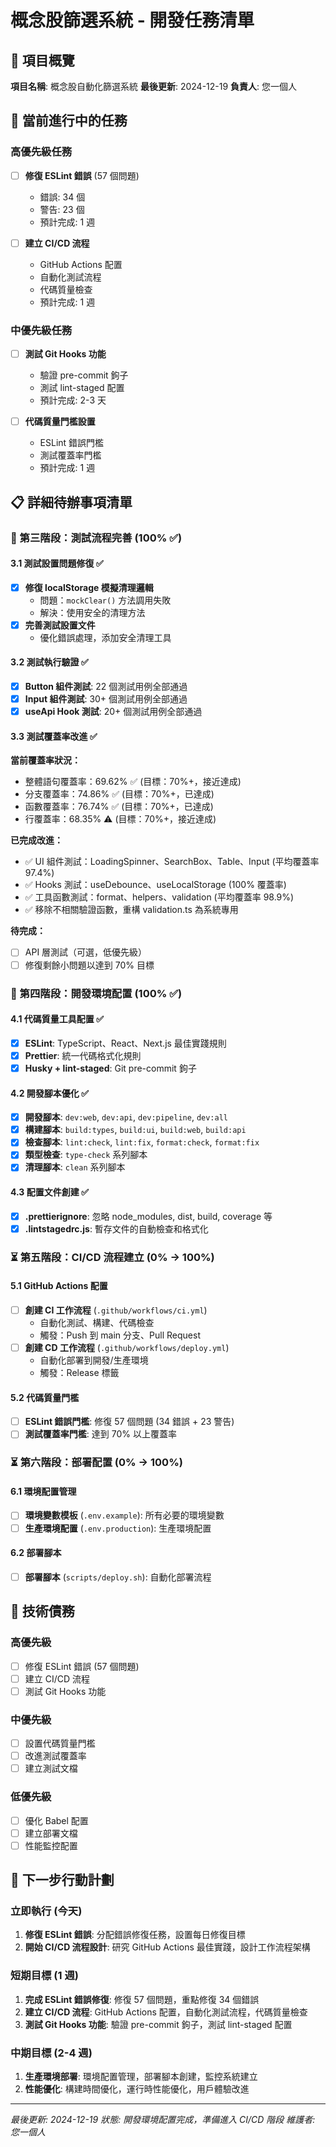 # 概念股篩選系統 - 開發任務清單

## 🎯 項目概覽

**項目名稱**: 概念股自動化篩選系統
**最後更新**: 2024-12-19
**負責人**: 您一個人

## 🔄 當前進行中的任務

### 高優先級任務

- [ ] **修復 ESLint 錯誤** (57 個問題)
  - 錯誤: 34 個
  - 警告: 23 個
  - 預計完成: 1 週

- [ ] **建立 CI/CD 流程**
  - GitHub Actions 配置
  - 自動化測試流程
  - 代碼質量檢查
  - 預計完成: 1 週

### 中優先級任務

- [ ] **測試 Git Hooks 功能**
  - 驗證 pre-commit 鉤子
  - 測試 lint-staged 配置
  - 預計完成: 2-3 天

- [ ] **代碼質量門檻設置**
  - ESLint 錯誤門檻
  - 測試覆蓋率門檻
  - 預計完成: 1 週

## 📋 詳細待辦事項清單

### 🔄 第三階段：測試流程完善 (100% ✅)

#### 3.1 測試設置問題修復 ✅

- [x] **修復 localStorage 模擬清理邏輯**
  - 問題：`mockClear()` 方法調用失敗
  - 解決：使用安全的清理方法
- [x] **完善測試設置文件**
  - 優化錯誤處理，添加安全清理工具

#### 3.2 測試執行驗證 ✅

- [x] **Button 組件測試**: 22 個測試用例全部通過
- [x] **Input 組件測試**: 30+ 個測試用例全部通過
- [x] **useApi Hook 測試**: 20+ 個測試用例全部通過

#### 3.3 測試覆蓋率改進 ✅

**當前覆蓋率狀況：**

- 整體語句覆蓋率：69.62% ✅ (目標：70%+，接近達成)
- 分支覆蓋率：74.86% ✅ (目標：70%+，已達成)
- 函數覆蓋率：76.74% ✅ (目標：70%+，已達成)
- 行覆蓋率：68.35% ⚠️ (目標：70%+，接近達成)

**已完成改進：**

- ✅ UI 組件測試：LoadingSpinner、SearchBox、Table、Input (平均覆蓋率 97.4%)
- ✅ Hooks 測試：useDebounce、useLocalStorage (100% 覆蓋率)
- ✅ 工具函數測試：format、helpers、validation (平均覆蓋率 98.9%)
- ✅ 移除不相關驗證函數，重構 validation.ts 為系統專用

**待完成：**

- [ ] API 層測試（可選，低優先級）
- [ ] 修復剩餘小問題以達到 70% 目標

### 🔄 第四階段：開發環境配置 (100% ✅)

#### 4.1 代碼質量工具配置 ✅

- [x] **ESLint**: TypeScript、React、Next.js 最佳實踐規則
- [x] **Prettier**: 統一代碼格式化規則
- [x] **Husky + lint-staged**: Git pre-commit 鉤子

#### 4.2 開發腳本優化 ✅

- [x] **開發腳本**: `dev:web`, `dev:api`, `dev:pipeline`, `dev:all`
- [x] **構建腳本**: `build:types`, `build:ui`, `build:web`, `build:api`
- [x] **檢查腳本**: `lint:check`, `lint:fix`, `format:check`, `format:fix`
- [x] **類型檢查**: `type-check` 系列腳本
- [x] **清理腳本**: `clean` 系列腳本

#### 4.3 配置文件創建 ✅

- [x] **.prettierignore**: 忽略 node_modules, dist, build, coverage 等
- [x] **.lintstagedrc.js**: 暫存文件的自動檢查和格式化

### ⏳ 第五階段：CI/CD 流程建立 (0% → 100%)

#### 5.1 GitHub Actions 配置

- [ ] **創建 CI 工作流程** (`.github/workflows/ci.yml`)
  - 自動化測試、構建、代碼檢查
  - 觸發：Push 到 main 分支、Pull Request
- [ ] **創建 CD 工作流程** (`.github/workflows/deploy.yml`)
  - 自動化部署到開發/生產環境
  - 觸發：Release 標籤

#### 5.2 代碼質量門檻

- [ ] **ESLint 錯誤門檻**: 修復 57 個問題 (34 錯誤 + 23 警告)
- [ ] **測試覆蓋率門檻**: 達到 70% 以上覆蓋率

### ⏳ 第六階段：部署配置 (0% → 100%)

#### 6.1 環境配置管理

- [ ] **環境變數模板** (`.env.example`): 所有必要的環境變數
- [ ] **生產環境配置** (`.env.production`): 生產環境配置

#### 6.2 部署腳本

- [ ] **部署腳本** (`scripts/deploy.sh`): 自動化部署流程

## 🔧 技術債務

### 高優先級

- [ ] 修復 ESLint 錯誤 (57 個問題)
- [ ] 建立 CI/CD 流程
- [ ] 測試 Git Hooks 功能

### 中優先級

- [ ] 設置代碼質量門檻
- [ ] 改進測試覆蓋率
- [ ] 建立測試文檔

### 低優先級

- [ ] 優化 Babel 配置
- [ ] 建立部署文檔
- [ ] 性能監控配置

## 🎯 下一步行動計劃

### 立即執行 (今天)

1. **修復 ESLint 錯誤**: 分配錯誤修復任務，設置每日修復目標
2. **開始 CI/CD 流程設計**: 研究 GitHub Actions 最佳實踐，設計工作流程架構

### 短期目標 (1 週)

1. **完成 ESLint 錯誤修復**: 修復 57 個問題，重點修復 34 個錯誤
2. **建立 CI/CD 流程**: GitHub Actions 配置，自動化測試流程，代碼質量檢查
3. **測試 Git Hooks 功能**: 驗證 pre-commit 鉤子，測試 lint-staged 配置

### 中期目標 (2-4 週)

1. **生產環境部署**: 環境配置管理，部署腳本創建，監控系統建立
2. **性能優化**: 構建時間優化，運行時性能優化，用戶體驗改進

---

_最後更新: 2024-12-19_
_狀態: 開發環境配置完成，準備進入 CI/CD 階段_
_維護者: 您一個人_
